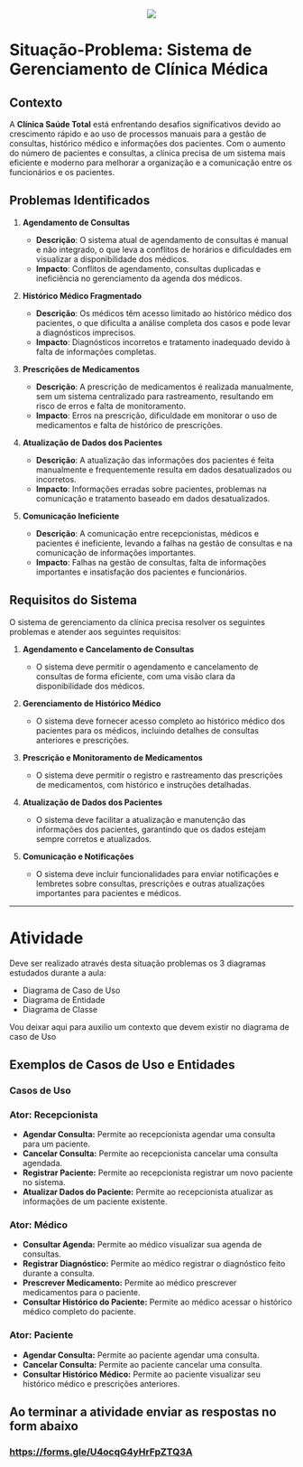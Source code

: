 <div align = "center">
<img src = "https://github.com/user-attachments/assets/3ce9b7da-fc08-438c-999e-a4a3d6ce390c">
</div>

# Situação-Problema: Sistema de Gerenciamento de Clínica Médica

## Contexto

A **Clínica Saúde Total** está enfrentando desafios significativos devido ao crescimento rápido e ao uso de processos manuais para a gestão de consultas, histórico médico e informações dos pacientes. Com o aumento do número de pacientes e consultas, a clínica precisa de um sistema mais eficiente e moderno para melhorar a organização e a comunicação entre os funcionários e os pacientes.

## Problemas Identificados

1. **Agendamento de Consultas**
   - **Descrição**: O sistema atual de agendamento de consultas é manual e não integrado, o que leva a conflitos de horários e dificuldades em visualizar a disponibilidade dos médicos.
   - **Impacto**: Conflitos de agendamento, consultas duplicadas e ineficiência no gerenciamento da agenda dos médicos.

2. **Histórico Médico Fragmentado**
   - **Descrição**: Os médicos têm acesso limitado ao histórico médico dos pacientes, o que dificulta a análise completa dos casos e pode levar a diagnósticos imprecisos.
   - **Impacto**: Diagnósticos incorretos e tratamento inadequado devido à falta de informações completas.

3. **Prescrições de Medicamentos**
   - **Descrição**: A prescrição de medicamentos é realizada manualmente, sem um sistema centralizado para rastreamento, resultando em risco de erros e falta de monitoramento.
   - **Impacto**: Erros na prescrição, dificuldade em monitorar o uso de medicamentos e falta de histórico de prescrições.

4. **Atualização de Dados dos Pacientes**
   - **Descrição**: A atualização das informações dos pacientes é feita manualmente e frequentemente resulta em dados desatualizados ou incorretos.
   - **Impacto**: Informações erradas sobre pacientes, problemas na comunicação e tratamento baseado em dados desatualizados.

5. **Comunicação Ineficiente**
   - **Descrição**: A comunicação entre recepcionistas, médicos e pacientes é ineficiente, levando a falhas na gestão de consultas e na comunicação de informações importantes.
   - **Impacto**: Falhas na gestão de consultas, falta de informações importantes e insatisfação dos pacientes e funcionários.

## Requisitos do Sistema

O sistema de gerenciamento da clínica precisa resolver os seguintes problemas e atender aos seguintes requisitos:

1. **Agendamento e Cancelamento de Consultas**
   - O sistema deve permitir o agendamento e cancelamento de consultas de forma eficiente, com uma visão clara da disponibilidade dos médicos.

2. **Gerenciamento de Histórico Médico**
   - O sistema deve fornecer acesso completo ao histórico médico dos pacientes para os médicos, incluindo detalhes de consultas anteriores e prescrições.

3. **Prescrição e Monitoramento de Medicamentos**
   - O sistema deve permitir o registro e rastreamento das prescrições de medicamentos, com histórico e instruções detalhadas.

4. **Atualização de Dados dos Pacientes**
   - O sistema deve facilitar a atualização e manutenção das informações dos pacientes, garantindo que os dados estejam sempre corretos e atualizados.

5. **Comunicação e Notificações**
   - O sistema deve incluir funcionalidades para enviar notificações e lembretes sobre consultas, prescrições e outras atualizações importantes para pacientes e médicos.

---

# Atividade

Deve ser realizado através desta situação problemas os 3 diagramas estudados durante a aula: 
 - Diagrama de Caso de Uso
 - Diagrama de Entidade
 - Diagrama de Classe

Vou deixar aqui para auxilio um contexto que devem existir no diagrama de caso de Uso

## Exemplos de Casos de Uso e Entidades

### Casos de Uso

### Ator: Recepcionista
 - **Agendar Consulta:** Permite ao recepcionista agendar uma consulta para um paciente.
 - **Cancelar Consulta:** Permite ao recepcionista cancelar uma consulta agendada.
 - **Registrar Paciente:** Permite ao recepcionista registrar um novo paciente no sistema.
 - **Atualizar Dados do Paciente:** Permite ao recepcionista atualizar as informações de um paciente existente.
### Ator: Médico
 - **Consultar Agenda:** Permite ao médico visualizar sua agenda de consultas.
 - **Registrar Diagnóstico:** Permite ao médico registrar o diagnóstico feito durante a consulta.
 - **Prescrever Medicamento:** Permite ao médico prescrever medicamentos para o paciente.
 - **Consultar Histórico do Paciente:** Permite ao médico acessar o histórico médico completo do paciente.
### Ator: Paciente
 - **Agendar Consulta:** Permite ao paciente agendar uma consulta.
 - **Cancelar Consulta:** Permite ao paciente cancelar uma consulta.
 - **Consultar Histórico Médico:** Permite ao paciente visualizar seu histórico médico e prescrições anteriores.

## Ao terminar a atividade enviar as respostas no form abaixo
### https://forms.gle/U4ocqG4yHrFpZTQ3A


